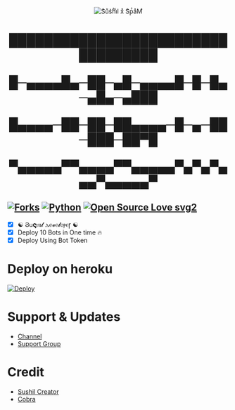 <p align="center">
  <img src="./https://telegra.ph/file/5df7d9e71740e5c056eb1.jpg" alt="
S͛uͧs͛hͪiͥl xͯ S͛рⷬaͣMⷨ">
</p>
<h1 align="center">
  <b>


██████████████████████████████████

█─▄▄▄▄█▄─██─▄█─▄▄▄▄█─█─█▄─▄█▄─▄███

█▄▄▄▄─██─██─██▄▄▄▄─█─▄─██─███─██▀█

▀▄▄▄▄▄▀▀▄▄▄▄▀▀▄▄▄▄▄▀▄▀▄▀▄▄▄▀▄▄▄▄▄▀
</b>
</h1>

[![Forks](https://img.shields.io/github/forks/SUSHILxSPAM/Spambot?style=flat-square&color=orange)](https://github.com/SUSHILxSPAM/Spambot/fork)
[![Python](https://img.shields.io/badge/Python-v3.9.7-blue)](https://www.python.org/)
[![Open Source Love svg2](https://badges.frapsoft.com/os/v2/open-source.svg?v=103)](https://github.com/SUSHILxSPAM/Spambot)   
----
 
- [x] ☯︎ Ϩ𐌵𝛓ⲏⲓ𝓵 ⲇⲉ𝓿ⲉ𝓵ⲟⲣⲉꞅ ☯︎
- [x] Deploy 10 Bots in One time 🔥
- [x] Deploy Using Bot Token 

# Deploy on heroku

[![Deploy](https://www.herokucdn.com/deploy/button.svg)](https://heroku.com/deploy?template=https://github.com/SUSHILDEVELOPER/spam-deploy-)


# Support & Updates
* [Channel](https://t.me/ALLG_BAN) 
* [Support Group](https://t.me/ALLF_BAN)

# Credit
* [Sushil Creator](https://github.com/SUSHILxSPAM)
* [Cobra](https://github.com/SUSHILxMUSIC/) 
